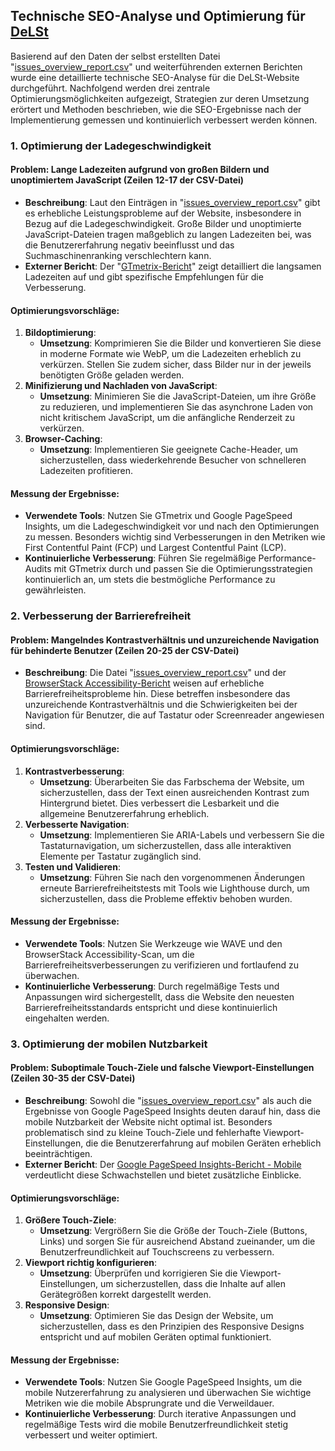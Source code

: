## Technische SEO-Analyse und Optimierung für [DeLSt](https://www.delst.de/de/)

Basierend auf den Daten der selbst erstellten Datei "[issues_overview_report.csv](./delst_issues_overview_report.csv)"  und weiterführenden externen Berichten wurde eine detaillierte technische SEO-Analyse für die DeLSt-Website durchgeführt. Nachfolgend werden drei zentrale Optimierungsmöglichkeiten aufgezeigt, Strategien zur deren Umsetzung erörtert und Methoden beschrieben, wie die SEO-Ergebnisse nach der Implementierung gemessen und kontinuierlich verbessert werden können.

### 1. **Optimierung der Ladegeschwindigkeit**

#### Problem: **Lange Ladezeiten aufgrund von großen Bildern und unoptimiertem JavaScript** (Zeilen 12-17 der CSV-Datei)
   - **Beschreibung**: Laut den Einträgen in "[issues_overview_report.csv](./delst_issues_overview_report.csv)"  gibt es erhebliche Leistungsprobleme auf der Website, insbesondere in Bezug auf die Ladegeschwindigkeit. Große Bilder und unoptimierte JavaScript-Dateien tragen maßgeblich zu langen Ladezeiten bei, was die Benutzererfahrung negativ beeinflusst und das Suchmaschinenranking verschlechtern kann.
   - **Externer Bericht**: Der "[GTmetrix-Bericht](./GTmetrix-report-www.delst.de-20240827T064951-9LqTrJZj.pdf)" zeigt detailliert die langsamen Ladezeiten auf und gibt spezifische Empfehlungen für die Verbesserung.

#### Optimierungsvorschläge:
   1. **Bildoptimierung**: 
      - **Umsetzung**: Komprimieren Sie die Bilder und konvertieren Sie diese in moderne Formate wie WebP, um die Ladezeiten erheblich zu verkürzen. Stellen Sie zudem sicher, dass Bilder nur in der jeweils benötigten Größe geladen werden.
   2. **Minifizierung und Nachladen von JavaScript**:
      - **Umsetzung**: Minimieren Sie die JavaScript-Dateien, um ihre Größe zu reduzieren, und implementieren Sie das asynchrone Laden von nicht kritischem JavaScript, um die anfängliche Renderzeit zu verkürzen.
   3. **Browser-Caching**:
      - **Umsetzung**: Implementieren Sie geeignete Cache-Header, um sicherzustellen, dass wiederkehrende Besucher von schnelleren Ladezeiten profitieren.

#### Messung der Ergebnisse:
   - **Verwendete Tools**: Nutzen Sie GTmetrix und Google PageSpeed Insights, um die Ladegeschwindigkeit vor und nach den Optimierungen zu messen. Besonders wichtig sind Verbesserungen in den Metriken wie First Contentful Paint (FCP) und Largest Contentful Paint (LCP).
   - **Kontinuierliche Verbesserung**: Führen Sie regelmäßige Performance-Audits mit GTmetrix durch und passen Sie die Optimierungsstrategien kontinuierlich an, um stets die bestmögliche Performance zu gewährleisten.

### 2. **Verbesserung der Barrierefreiheit**

#### Problem: **Mangelndes Kontrastverhältnis und unzureichende Navigation für behinderte Benutzer** (Zeilen 20-25 der CSV-Datei)
   - **Beschreibung**: Die Datei "[issues_overview_report.csv](./delst_issues_overview_report.csv)"  und der [BrowserStack Accessibility-Bericht](https://accessibility.browserstack.com/public_report?type=websiteScan&token=tok_97e280bd7261c15911f9a25e9103b7edfa19670af5e6fb1296fb47c8e765ceec60ff5861f8c59486449825310611d88c3925192a420cff3d9ee8fd682a3fdb97) weisen auf erhebliche Barrierefreiheitsprobleme hin. Diese betreffen insbesondere das unzureichende Kontrastverhältnis und die Schwierigkeiten bei der Navigation für Benutzer, die auf Tastatur oder Screenreader angewiesen sind.

#### Optimierungsvorschläge:
   1. **Kontrastverbesserung**:
      - **Umsetzung**: Überarbeiten Sie das Farbschema der Website, um sicherzustellen, dass der Text einen ausreichenden Kontrast zum Hintergrund bietet. Dies verbessert die Lesbarkeit und die allgemeine Benutzererfahrung erheblich.
   2. **Verbesserte Navigation**:
      - **Umsetzung**: Implementieren Sie ARIA-Labels und verbessern Sie die Tastaturnavigation, um sicherzustellen, dass alle interaktiven Elemente per Tastatur zugänglich sind.
   3. **Testen und Validieren**:
      - **Umsetzung**: Führen Sie nach den vorgenommenen Änderungen erneute Barrierefreiheitstests mit Tools wie Lighthouse durch, um sicherzustellen, dass die Probleme effektiv behoben wurden.

#### Messung der Ergebnisse:
   - **Verwendete Tools**: Nutzen Sie Werkzeuge wie WAVE und den BrowserStack Accessibility-Scan, um die Barrierefreiheitsverbesserungen zu verifizieren und fortlaufend zu überwachen.
   - **Kontinuierliche Verbesserung**: Durch regelmäßige Tests und Anpassungen wird sichergestellt, dass die Website den neuesten Barrierefreiheitsstandards entspricht und diese kontinuierlich eingehalten werden.

### 3. **Optimierung der mobilen Nutzbarkeit**

#### Problem: **Suboptimale Touch-Ziele und falsche Viewport-Einstellungen** (Zeilen 30-35 der CSV-Datei)
   - **Beschreibung**: Sowohl die "[issues_overview_report.csv](./delst_issues_overview_report.csv)"  als auch die Ergebnisse von Google PageSpeed Insights deuten darauf hin, dass die mobile Nutzbarkeit der Website nicht optimal ist. Besonders problematisch sind zu kleine Touch-Ziele und fehlerhafte Viewport-Einstellungen, die die Benutzererfahrung auf mobilen Geräten erheblich beeinträchtigen.
   - **Externer Bericht**: Der [Google PageSpeed Insights-Bericht - Mobile](https://pagespeed.web.dev/analysis/https-www-delst-de-de/tl5bcketqf?form_factor=mobile) verdeutlicht diese Schwachstellen und bietet zusätzliche Einblicke.

#### Optimierungsvorschläge:
   1. **Größere Touch-Ziele**:
      - **Umsetzung**: Vergrößern Sie die Größe der Touch-Ziele (Buttons, Links) und sorgen Sie für ausreichend Abstand zueinander, um die Benutzerfreundlichkeit auf Touchscreens zu verbessern.
   2. **Viewport richtig konfigurieren**:
      - **Umsetzung**: Überprüfen und korrigieren Sie die Viewport-Einstellungen, um sicherzustellen, dass die Inhalte auf allen Gerätegrößen korrekt dargestellt werden.
   3. **Responsive Design**:
      - **Umsetzung**: Optimieren Sie das Design der Website, um sicherzustellen, dass es den Prinzipien des Responsive Designs entspricht und auf mobilen Geräten optimal funktioniert.

#### Messung der Ergebnisse:
   - **Verwendete Tools**: Nutzen Sie Google PageSpeed Insights, um die mobile Nutzererfahrung zu analysieren und überwachen Sie wichtige Metriken wie die mobile Absprungrate und die Verweildauer.
   - **Kontinuierliche Verbesserung**: Durch iterative Anpassungen und regelmäßige Tests wird die mobile Benutzerfreundlichkeit stetig verbessert und weiter optimiert.

